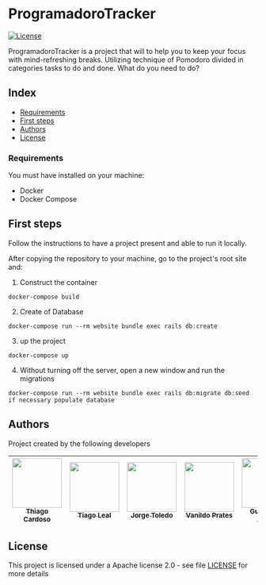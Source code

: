 # ProgramadoroTracker

[![License](https://img.shields.io/badge/License-Apache%202.0-blue.svg)](https://opensource.org/licenses/Apache-2.0)

ProgramadoroTracker is a project that will to help you to keep your focus with mind-refreshing breaks. 
Utilizing technique of Pomodoro divided in categories tasks to do and done.
What do you need to do?

## Index

- [Requirements](#requirements)
- [First steps](#first-steps)
- [Authors](#authors)
- [License](#license)

### Requirements

You must have installed on your machine:

- Docker
- Docker Compose

## First steps


Follow the instructions to have a project present and able to run it locally.

After copying the repository to your machine, go to the project's root site and:


1.  Construct the container

```
docker-compose build
```

2.  Create of Database

```
docker-compose run --rm website bundle exec rails db:create
```

3.  up the project

```
docker-compose up
```

4. Without turning off the server, open a new window and run the migrations

```
docker-compose run --rm website bundle exec rails db:migrate db:seed    
if necessary populate database

```


## Authors

Project created by the following developers

<!-- ALL-CONTRIBUTORS-LIST:START - Do not remove or modify this section -->
<!-- prettier-ignore -->
| [<img src="https://avatars1.githubusercontent.com/u/1753070?s=460&v=4" width="100px;"/><br /><sub><b>Thiago Cardoso</b></sub>](https://github.com/Thiago-Cardoso)<br /> | [<img src="https://avatars1.githubusercontent.com/u/5727529?s=460&v=4" width="100px;"/><br /><sub><b>Tiago Leal</b></sub>](https://github.com/tiagoleal)<br /> | [<img src="https://avatars0.githubusercontent.com/u/5173633?s=460&v=4" width="100px;"/><br /><sub><b>Jorge Toledo</b></sub>](https://github.com/jorgemtoledo)<br /> | [<img src="https://avatars3.githubusercontent.com/u/753592?s=460&v=4" width="100px;"/><br /><sub><b>Vanildo Prates</b></sub>](https://github.com/vprates)<br /> | [<img src="https://avatars0.githubusercontent.com/u/25970313?s=460&v=4" width="100px;"/><br /><sub><b>Guilherme Arôxa</b></sub>](https://github.com/GuilhermeAroxa)<br /> |
| :---: | :---: | :---: | :---: | :---: |

## License

This project is licensed under a Apache license 2.0 - see file [LICENSE](LICENSE) for more details
